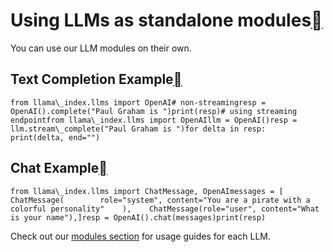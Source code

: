 Using LLMs as standalone modules[](#using-llms-as-standalone-modules "Permalink to this heading")
==================================================================================================

You can use our LLM modules on their own.

Text Completion Example[](#text-completion-example "Permalink to this heading")
--------------------------------------------------------------------------------


```
from llama\_index.llms import OpenAI# non-streamingresp = OpenAI().complete("Paul Graham is ")print(resp)# using streaming endpointfrom llama\_index.llms import OpenAIllm = OpenAI()resp = llm.stream\_complete("Paul Graham is ")for delta in resp:    print(delta, end="")
```
Chat Example[](#chat-example "Permalink to this heading")
----------------------------------------------------------


```
from llama\_index.llms import ChatMessage, OpenAImessages = [    ChatMessage(        role="system", content="You are a pirate with a colorful personality"    ),    ChatMessage(role="user", content="What is your name"),]resp = OpenAI().chat(messages)print(resp)
```
Check out our [modules section](modules.html) for usage guides for each LLM.

